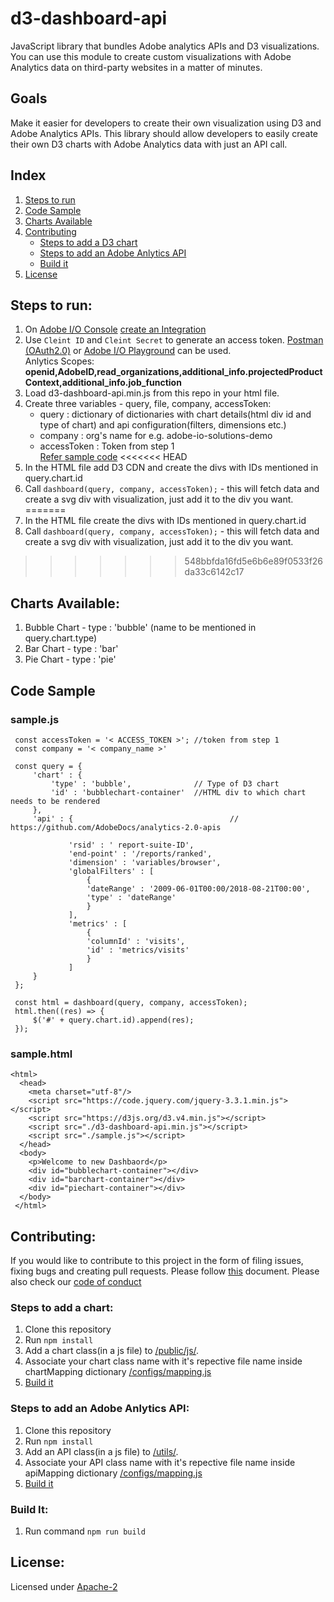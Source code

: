 # d3-dashboard-api
JavaScript library that bundles Adobe analytics APIs and D3 visualizations. You can use this module to create custom visualizations with Adobe Analytics data on third-party websites in a matter of minutes. 

## Goals
Make it easier for developers to create their own visualization using D3 and Adobe Analytics APIs. This library should allow developers to easily create their own D3 charts with Adobe Analytics data with just an API call.

## Index
1) [Steps to run](#Steps)
2) [Code Sample](#SampleCode)
3) [Charts Available](#ChartsAvailable)
4) [Contributing](#Contributing)
   - [Steps to add a D3 chart](#AddChart)
   - [Steps to add an Adobe Anlytics API](#AddAPI)
   - [Build it](#Build)
5) [License](#License)

## <a name="Steps"> Steps to run: </a>
  1) On [Adobe I/O Console](https://console.adobe.io) [create an Integration](https://github.com/adobe/d3-dashboard-api/wiki/Create-Integration-on-Adobe-I-O-Console)
  2) Use `Cleint ID` and `Cleint Secret` to generate an access token. [Postman (OAuth2.0)](https://www.getpostman.com/docs/v6/postman/sending_api_requests/authorization) or [Adobe I/O Playground](https://runtime.adobe.io/api/v1/web/io-solutions/adobe-oauth-playground/oauth.html) can be used.      
  Anlytics Scopes: **openid,AdobeID,read_organizations,additional_info.projectedProductContext,additional_info.job_function**  
  3) Load d3-dashboard-api.min.js from this repo in your html file.       
  4) Create three variables - query, file, company, accessToken:         
      - query : dictionary of dictionaries with chart details(html div id and type of chart) and api configuration(filters, dimensions etc.)   
      - company : org's name for e.g. adobe-io-solutions-demo    
      - accessToken : Token from step 1      
     [Refer sample code](#SampleCode)
<<<<<<< HEAD
  4) In the HTML file add D3 CDN and create the divs with IDs mentioned in query.chart.id
  5) Call `dashboard(query, company, accessToken);` -  this will fetch data and create a svg div with visualization, just add it to the div you want.
=======
  5) In the HTML file create the divs with IDs mentioned in query.chart.id
  6) Call `dashboard(query, company, accessToken);` -  this will fetch data and create a svg div with visualization, just add it to the div you want.
>>>>>>> 548bbfda16fd5e6b6e89f0533f26da33c6142c17

## <a name="ChartsAvailable"> Charts Available: </a>
  1) Bubble Chart - type : 'bubble' (name to be mentioned in query.chart.type)
  2) Bar Chart - type : 'bar'
  3) Pie Chart - type : 'pie'


## <a name="SampleCode"> Code Sample </a>
  ### sample.js
   ```
    const accessToken = '< ACCESS_TOKEN >'; //token from step 1
    const company = '< company_name >'
    
    const query = {
        'chart' : {
            'type' : 'bubble',              // Type of D3 chart
            'id' : 'bubblechart-container'  //HTML div to which chart needs to be rendered
        },
        'api' : {                                   // https://github.com/AdobeDocs/analytics-2.0-apis
                                                    
                'rsid' : ' report-suite-ID',
                'end-point' : '/reports/ranked',
                'dimension' : 'variables/browser',
                'globalFilters' : [
                    {
                    'dateRange' : '2009-06-01T00:00/2018-08-21T00:00',
                    'type' : 'dateRange'
                    }
                ],
                'metrics' : [
                    {
                    'columnId' : 'visits',
                    'id' : 'metrics/visits'
                    }
                ]       
        }
    };

    const html = dashboard(query, company, accessToken);
    html.then((res) => {
        $('#' + query.chart.id).append(res);
    });
  ```

  ### sample.html
  ```
  <html>
    <head>
      <meta charset="utf-8"/>
      <script src="https://code.jquery.com/jquery-3.3.1.min.js"></script>
      <script src="https://d3js.org/d3.v4.min.js"></script>
      <script src="./d3-dashboard-api.min.js"></script>
      <script src="./sample.js"></script>
    </head>
    <body>
      <p>Welcome to new Dashbaord</p>
      <div id="bubblechart-container"></div>
      <div id="barchart-container"></div>
      <div id="piechart-container"></div>
    </body>
   </html>
   ```

## <a name="Contributing"> Contributing: </a>
If you would like to contribute to this project in the form of filing issues, fixing bugs and creating pull requests. Please follow [this](https://github.com/adobe/d3-dashboard-api/blob/master/CONTRIBUTING.md) document. Please also check our [code of conduct](https://github.com/adobe/d3-dashboard-api/blob/master/CODE_OF_CONDUCT.md)   
### <a name="AddChart"> Steps to add a chart: </a>
  
  1) Clone this repository
  2) Run `npm install`
  3) Add a chart class(in a js file) to [/public/js/](https://github.com/adobe/d3-dashboard-api/tree/master/public/js). 
  4) Associate your chart class name with it's repective file name inside chartMapping dictionary [/configs/mapping.js](https://github.com/adobe/d3-dashboard-api/blob/master/configs/mapping.js)
  5) [Build it](#Build)
  
### <a name="AddAPI"> Steps to add an Adobe Anlytics API: </a>

  1) Clone this repository
  2) Run `npm install`
  3) Add an API class(in a js file) to [/utils/](https://github.com/adobe/d3-dashboard-api/tree/master/utils). 
  4) Associate your API class name with it's repective file name inside apiMapping dictionary [/configs/mapping.js](https://github.com/adobe/d3-dashboard-api/blob/master/configs/mapping.js)
  5) [Build it](#Build)
  
### <a name="Build"> Build It: </a>
  1) Run command `npm run build`


## <a name="License"> License: </a>

Licensed under [Apache-2](https://github.com/adobe/d3-dashboard-api/blob/master/LICENSE)

